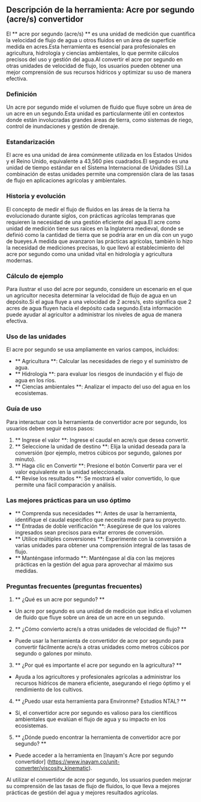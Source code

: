 ## Descripción de la herramienta: Acre por segundo (acre/s) convertidor

El ** acre por segundo (acre/s) ** es una unidad de medición que cuantifica la velocidad de flujo de agua u otros fluidos en un área de superficie medida en acres.Esta herramienta es esencial para profesionales en agricultura, hidrología y ciencias ambientales, lo que permite cálculos precisos del uso y gestión del agua.Al convertir el acre por segundo en otras unidades de velocidad de flujo, los usuarios pueden obtener una mejor comprensión de sus recursos hídricos y optimizar su uso de manera efectiva.

### Definición

Un acre por segundo mide el volumen de fluido que fluye sobre un área de un acre en un segundo.Esta unidad es particularmente útil en contextos donde están involucradas grandes áreas de tierra, como sistemas de riego, control de inundaciones y gestión de drenaje.

### Estandarización

El acre es una unidad de área comúnmente utilizada en los Estados Unidos y el Reino Unido, equivalente a 43,560 pies cuadrados.El segundo es una unidad de tiempo estándar en el Sistema Internacional de Unidades (SI).La combinación de estas unidades permite una comprensión clara de las tasas de flujo en aplicaciones agrícolas y ambientales.

### Historia y evolución

El concepto de medir el flujo de fluidos en las áreas de la tierra ha evolucionado durante siglos, con prácticas agrícolas tempranas que requieren la necesidad de una gestión eficiente del agua.El acre como unidad de medición tiene sus raíces en la Inglaterra medieval, donde se definió como la cantidad de tierra que se podría arar en un día con un yugo de bueyes.A medida que avanzaron las prácticas agrícolas, también lo hizo la necesidad de mediciones precisas, lo que llevó al establecimiento del acre por segundo como una unidad vital en hidrología y agricultura modernas.

### Cálculo de ejemplo

Para ilustrar el uso del acre por segundo, considere un escenario en el que un agricultor necesita determinar la velocidad de flujo de agua en un depósito.Si el agua fluye a una velocidad de 2 acres/s, esto significa que 2 acres de agua fluyen hacia el depósito cada segundo.Esta información puede ayudar al agricultor a administrar los niveles de agua de manera efectiva.

### Uso de las unidades

El acre por segundo se usa ampliamente en varios campos, incluidos:

- ** Agricultura **: Calcular las necesidades de riego y el suministro de agua.
- ** Hidrología **: para evaluar los riesgos de inundación y el flujo de agua en los ríos.
- ** Ciencias ambientales **: Analizar el impacto del uso del agua en los ecosistemas.

### Guía de uso

Para interactuar con la herramienta de convertidor acre por segundo, los usuarios deben seguir estos pasos:

1. ** Ingrese el valor **: Ingrese el caudal en acre/s que desea convertir.
2. ** Seleccione la unidad de destino **: Elija la unidad deseada para la conversión (por ejemplo, metros cúbicos por segundo, galones por minuto).
3. ** Haga clic en Convertir **: Presione el botón Convertir para ver el valor equivalente en la unidad seleccionada.
4. ** Revise los resultados **: Se mostrará el valor convertido, lo que permite una fácil comparación y análisis.

### Las mejores prácticas para un uso óptimo

- ** Comprenda sus necesidades **: Antes de usar la herramienta, identifique el caudal específico que necesita medir para su proyecto.
- ** Entradas de doble verificación **: Asegúrese de que los valores ingresados ​​sean precisos para evitar errores de conversión.
- ** Utilice múltiples conversiones **: Experimente con la conversión a varias unidades para obtener una comprensión integral de las tasas de flujo.
- ** Manténgase informado **: Manténgase al día con las mejores prácticas en la gestión del agua para aprovechar al máximo sus medidas.

### Preguntas frecuentes (preguntas frecuentes)

1. ** ¿Qué es un acre por segundo? **
- Un acre por segundo es una unidad de medición que indica el volumen de fluido que fluye sobre un área de un acre en un segundo.

2. ** ¿Cómo convierto acre/s a otras unidades de velocidad de flujo? **
- Puede usar la herramienta de convertidor de acre por segundo para convertir fácilmente acre/s a otras unidades como metros cúbicos por segundo o galones por minuto.

3. ** ¿Por qué es importante el acre por segundo en la agricultura? **
- Ayuda a los agricultores y profesionales agrícolas a administrar los recursos hídricos de manera eficiente, asegurando el riego óptimo y el rendimiento de los cultivos.

4. ** ¿Puedo usar esta herramienta para Environme? Estudios NTAL? **
- Sí, el convertidor acre por segundo es valioso para los científicos ambientales que evalúan el flujo de agua y su impacto en los ecosistemas.

5. ** ¿Dónde puedo encontrar la herramienta de convertidor acre por segundo? **
- Puede acceder a la herramienta en [Inayam's Acre por segundo convertidor] (https://www.inayam.co/unit-converter/viscosity_kinematic).

Al utilizar el convertidor de acre por segundo, los usuarios pueden mejorar su comprensión de las tasas de flujo de fluidos, lo que lleva a mejores prácticas de gestión del agua y mejores resultados agrícolas.